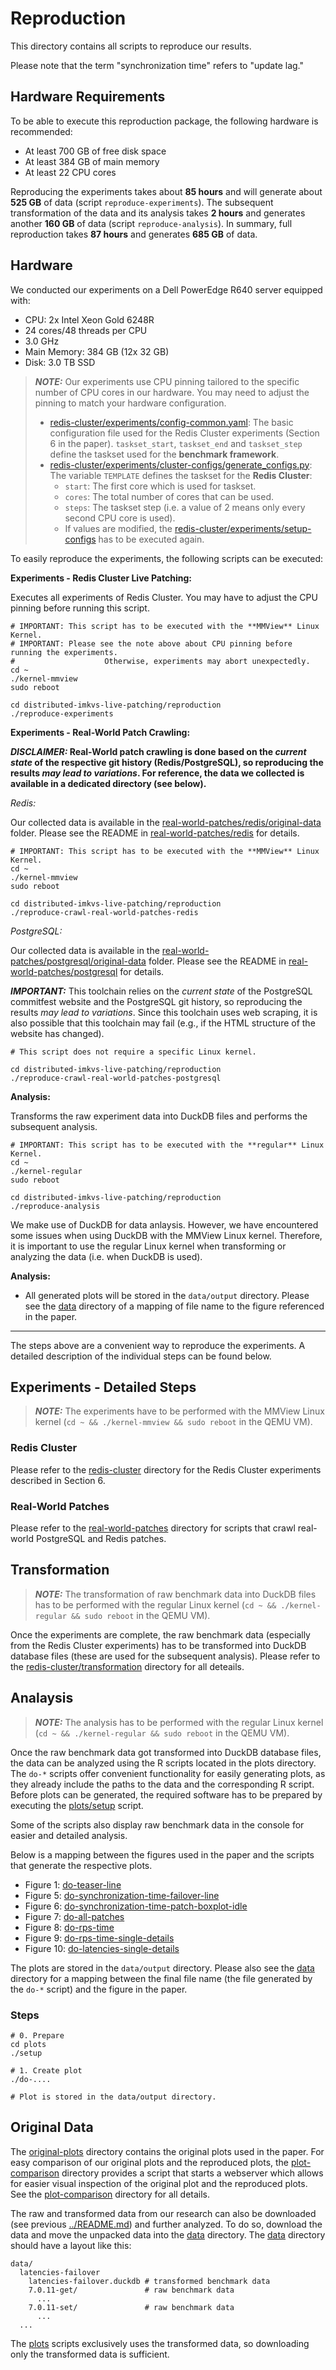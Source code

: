 # Reproduction

This directory contains all scripts to reproduce our results.

Please note that the term "synchronization time" refers to "update lag."

## Hardware Requirements

To be able to execute this reproduction package, the following hardware is recommended:

- At least 700 GB of free disk space
- At least 384 GB of main memory
- At least 22 CPU cores

Reproducing the experiments takes about **85 hours** and will generate about **525 GB** of data (script `reproduce-experiments`). The subsequent transformation of the data and its analysis takes **2 hours** and generates another **160 GB** of data (script `reproduce-analysis`). In summary, full reproduction takes **87 hours** and generates **685 GB** of data.
## Hardware

We conducted our experiments on a Dell PowerEdge R640 server equipped with:

- CPU: 2x Intel Xeon Gold 6248R
- 24 cores/48 threads per CPU
- 3.0 GHz
- Main Memory: 384 GB (12x 32 GB)
- Disk: 3.0 TB SSD

> **_NOTE:_** Our experiments use CPU pinning tailored to the specific number of CPU cores in our hardware. You may need to adjust the pinning to match your hardware configuration.
> - [redis-cluster/experiments/config-common.yaml](redis-cluster/experiments/config-common.yaml): The basic configuration file used for the Redis Cluster experiments (Section 6 in the paper). `taskset_start`, `taskset_end` and `taskset_step` define the taskset used for the **benchmark framework**.
> - [redis-cluster/experiments/cluster-configs/generate_configs.py](redis-cluster/experiments/cluster-configs/generate_configs.py): The variable `TEMPLATE` defines the taskset for the **Redis Cluster**:
>   - `start`: The first core which is used for taskset.
>   - `cores`: The total number of cores that can be used.
>   - `steps`: The taskset step (i.e. a value of 2 means only every second CPU core is used).
>   - If values are modified, the [redis-cluster/experiments/setup-configs](redis-cluster/experiments/setup-configs) has to be executed again.

To easily reproduce the experiments, the following scripts can be executed:

**Experiments - Redis Cluster Live Patching:**

Executes all experiments of Redis Cluster. You may have to adjust the CPU pinning before running this script.
```
# IMPORTANT: This script has to be executed with the **MMView** Linux Kernel.
# IMPORTANT: Please see the note above about CPU pinning before running the experiments.
# 					 Otherwise, experiments may abort unexpectedly.
cd ~
./kernel-mmview
sudo reboot

cd distributed-imkvs-live-patching/reproduction
./reproduce-experiments
```

**Experiments - Real-World Patch Crawling:**

**_DISCLAIMER:_ Real-World patch crawling is done based on the *current state* of the respective git history (Redis/PostgreSQL), so reproducing the results *may lead to variations*. For reference, the data we collected is available in a dedicated directory (see below).**

*Redis:*

Our collected data is available in the [real-world-patches/redis/original-data](real-world-patches/redis/original-data) folder. Please see the README in [real-world-patches/redis](real-world-patches/redis) for details.

```
# IMPORTANT: This script has to be executed with the **MMView** Linux Kernel.
cd ~
./kernel-mmview
sudo reboot

cd distributed-imkvs-live-patching/reproduction
./reproduce-crawl-real-world-patches-redis
```



*PostgreSQL:*

Our collected data is available in the [real-world-patches/postgresql/original-data](real-world-patches/postgresql/original-data) folder. Please see the README in [real-world-patches/postgresql](real-world-patches/postgresql) for details.

**_IMPORTANT:_** This toolchain relies on the *current state* of the PostgreSQL commitfest website and the PostgreSQL git history, so reproducing the results *may lead to variations*. Since this toolchain uses web scraping, it is also possible that this toolchain may fail (e.g., if the HTML structure of the website has changed). 

```
# This script does not require a specific Linux kernel.

cd distributed-imkvs-live-patching/reproduction
./reproduce-crawl-real-world-patches-postgresql
```

**Analysis:**

Transforms the raw experiment data into DuckDB files and performs the subsequent analysis.

```
# IMPORTANT: This script has to be executed with the **regular** Linux Kernel.
cd ~
./kernel-regular
sudo reboot

cd distributed-imkvs-live-patching/reproduction
./reproduce-analysis
```



We make use of DuckDB for data anlaysis. However, we have encountered some issues when using DuckDB with the MMView Linux kernel. Therefore, it is important to use the regular Linux kernel when transforming or analyzing the data (i.e. when DuckDB is used).

**Analysis:**

- All generated plots will be stored in the `data/output` directory. Please see the [data](data) directory of a mapping of file name to the figure referenced in the paper.

---

The steps above are a convenient way to reproduce the experiments. A detailed description of the individual steps can be found below.

## Experiments - Detailed Steps

> **_NOTE:_** The experiments have to be performed with the MMView Linux kernel (`cd ~ && ./kernel-mmview && sudo reboot` in the QEMU VM).

### Redis Cluster

Please refer to the [redis-cluster](redis-cluster) directory for the Redis Cluster experiments described in Section 6.

### Real-World Patches

Please refer to the [real-world-patches](real-world-patches) directory for scripts that crawl real-world PostgreSQL and Redis patches.

## Transformation

> **_NOTE:_** The transformation of raw benchmark data into DuckDB files has to be performed with the regular Linux kernel (`cd ~ && ./kernel-regular && sudo reboot` in the QEMU VM).

Once the experiments are complete, the raw benchmark data (especially from the Redis Cluster experiments) has to be transformed into DuckDB database files (these are used for the subsequent analysis).
Please refer to the [redis-cluster/transformation](redis-cluster/transformation) directory for all deteails.

## Analaysis

> **_NOTE:_** The analysis has to be performed with the regular Linux kernel (`cd ~ && ./kernel-regular && sudo reboot` in the QEMU VM).

Once the raw benchmark data got transformed into DuckDB database files, the data can be analyzed using the R scripts located in the plots directory.
The `do-*` scripts offer convenient functionality for easily generating plots, as they already include the paths to the data and the corresponding R script.
Before plots can be generated, the required software has to be prepared by executing the [plots/setup](plots/setup) script.

Some of the scripts also display raw benchmark data in the console for easier and detailed analysis.

Below is a mapping between the figures used in the paper and the scripts that generate the respective plots.

- Figure 1: [do-teaser-line](plots/do-teaser-line)
- Figure 5: [do-synchronization-time-failover-line](plots/do-synchronization-time-failover-line)
- Figure 6: [do-synchronization-time-patch-boxplot-idle](plots/do-synchronization-time-patch-boxplot-idle)
- Figure 7: [do-all-patches](plots/do-all-patches)
- Figure 8: [do-rps-time](plots/do-rps-time)
- Figure 9: [do-rps-time-single-details](plots/do-rps-time-single-details)
- Figure 10: [do-latencies-single-details](plots/do-latencies-single-details)

The plots are stored in the `data/output` directory. Please also see the [data](data) directory for a mapping between the final file name (the file generated by the `do-*` script) and the figure in the paper.

### Steps

```
# 0. Prepare
cd plots
./setup

# 1. Create plot
./do-....

# Plot is stored in the data/output directory.
```

## Original Data

The [original-plots](original-plots) directory contains the original plots used in the paper.
For easy comparison of our original plots and the reproduced plots, the [plot-comparison](plot-comparison) directory provides a script that starts a webserver which allows for easier visual inspection of the original plot and the reproduced plots. See the [plot-comparison](plot-comparison) directory for all details.

The raw and transformed data from our research can also be downloaded (see previous [../README.md](../README.md)) and further analyzed.
To do so, download the data and move the unpacked data into the [data](data) directory.
The [data](data) directory should have a layout like this:

```
data/
  latencies-failover
    latencies-failover.duckdb # transformed benchmark data
    7.0.11-get/               # raw benchmark data
      ...
    7.0.11-set/               # raw benchmark data
      ...
  ...
```

The [plots](plots) scripts exclusively uses the transformed data, so downloading only the transformed data is sufficient.
